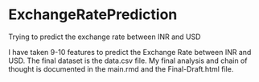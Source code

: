 # ExchangeRatePrediction
Trying to predict the exchange rate between INR and USD

I have taken 9-10 features to predict the Exchange Rate between INR and USD. The final dataset is the data.csv file. My final analysis and chain of thought is documented in the main.rmd and the Final-Draft.html file.

